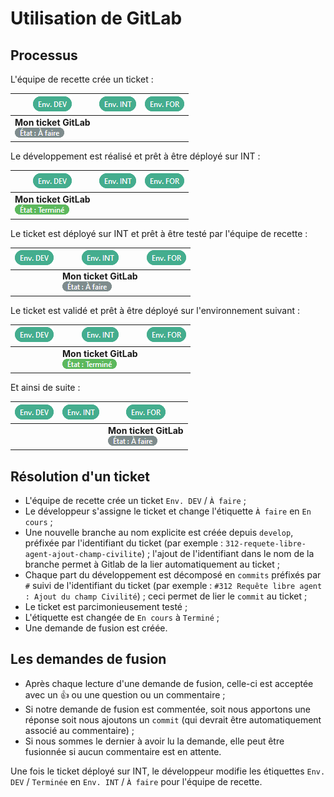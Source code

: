 # Utilisation de GitLab

## Processus

L'équipe de recette crée un ticket :

| ![Modèle](dev.png)| ![Modèle](int.png) | ![Modèle](for.png) |
|-------------------|--------------------|--------------------|
| **Mon ticket GitLab**<br>![Modèle](a_faire.png) | | |


Le développement est réalisé et prêt à être déployé sur INT :

| ![Modèle](dev.png) | ![Modèle](int.png) | ![Modèle](for.png) |
|--------------------|--------------------|--------------------|
| **Mon ticket GitLab**<br>![Modèle](termine.png) | | |


Le ticket est déployé sur INT et prêt à être testé par l'équipe de recette :

| ![Modèle](dev.png) | ![Modèle](int.png) | ![Modèle](for.png) |
|--------------------|--------------------|--------------------|
| | **Mon ticket GitLab**<br>![Modèle](a_faire.png) | |


Le ticket est validé et prêt à être déployé sur l'environnement suivant :

| ![Modèle](dev.png) | ![Modèle](int.png) | ![Modèle](for.png) |
|--------------------|--------------------|--------------------|
| | **Mon ticket GitLab**<br>![Modèle](termine.png) | |


Et ainsi de suite :

| ![Modèle](dev.png) | ![Modèle](int.png) | ![Modèle](for.png) |
|--------------------|--------------------|--------------------|
| | | **Mon ticket GitLab**<br>![Modèle](a_faire.png) |


## Résolution d'un ticket

* L'équipe de recette crée un ticket `Env. DEV` / `À faire` ;
* Le développeur s'assigne le ticket et change l'étiquette `À faire` en `En cours` ;
* Une nouvelle branche au nom explicite est créée depuis `develop`, préfixée par l'identifiant du ticket (par exemple : `312-requete-libre-agent-ajout-champ-civilite`) ;
l'ajout de l'identifiant dans le nom de la branche permet à Gitlab de la lier automatiquement au ticket ;
* Chaque part du développement est décomposé en `commits` préfixés par `#` suivi de l'identifiant du ticket (par exemple : `#312 Requête libre agent : Ajout du champ Civilité`) ;
ceci permet de lier le `commit` au ticket ;
* Le ticket est parcimonieusement testé ;
* L'étiquette est changée de `En cours` à `Terminé` ;
* Une demande de fusion est créée.


## Les demandes de fusion

* Après chaque lecture d'une demande de fusion, celle-ci est acceptée avec un 👍 ou une question ou un commentaire ;
* Si notre demande de fusion est commentée, soit nous apportons une réponse soit nous ajoutons un `commit` (qui devrait être automatiquement associé au commentaire) ;
* Si nous sommes le dernier à avoir lu la demande, elle peut être fusionnée si aucun commentaire est en attente.


Une fois le ticket déployé sur INT, le développeur modifie les étiquettes `Env. DEV` / `Terminée` en `Env. INT` / `À faire` pour l'équipe de recette. 

